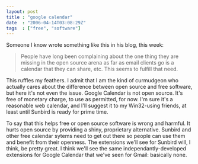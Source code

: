 ```yaml
---
layout: post
title : "google calendar"
date  : "2006-04-14T03:08:29Z"
tags  : ["free", "software"]
---
```

Someone I know wrote something like this in his blog, this week:

> People have long been complaining about the one thing they are missing in the
> open source arena as far as email clients go is a calendar that they can
> share, etc.  This seems to fulfill that need.

This ruffles my feathers.  I admit that I am the kind of curmudgeon who actually cares about the difference between open source and free software, but here it's not even the issue.  Google Calendar is not open source.  It's free of monetary charge, to use as permitted, for now.  I'm sure it's a reasonable web calendar, and I'll suggest it to my Win32-using friends, at least until Sunbird is ready for prime time.

To say that this helps free or open source software is wrong and harmful.  It hurts open source by providing a shiny, proprietary alternative.  Sunbird and other free calendar sytems need to get out there so people can use them and benefit from their openness.  The extensions we'll see for Sunbird will, I think, be pretty great.  I think we'll see the same independantly-developed extensions for Google Calendar that we've seen for Gmail:  basically none.
